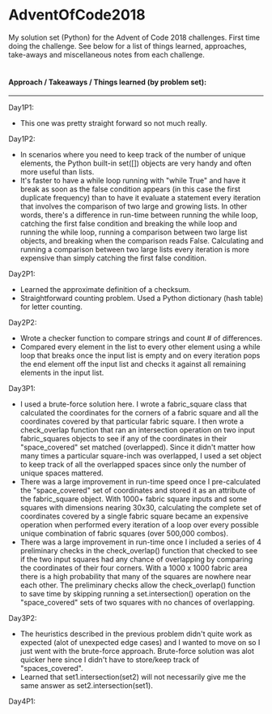 # AdventOfCode2018
My solution set (Python) for the Advent of Code 2018 challenges. First time doing the challenge. See below for a list of things learned, approaches, take-aways and miscellaneous notes from each challenge.
<br>
<br>
#### Approach / Takeaways / Things learned (by problem set):
-----

Day1P1: 
- This one was pretty straight forward so not much really.

Day1P2: 
- In scenarios where you need to keep track of the number of unique elements, the Python built-in set([]) objects are very handy and often more useful than lists. 
- It's faster to have a while loop running with "while True" and have it break as soon as the false condition appears (in this case the first duplicate frequency) than to have it evaluate a statement every iteration that involves the comparison of two large and growing lists. In other words, there's a difference in run-time between running the while loop, catching the first false condition and breaking the while loop and running the while loop, running a comparison between two large list objects, and breaking when the comparison reads False. Calculating and running a comparison between two large lists every iteration is more expensive than simply catching the first false condition.

Day2P1:
- Learned the approximate definition of a checksum.
- Straightforward counting problem. Used a Python dictionary (hash table) for letter counting.

Day2P2:
- Wrote a checker function to compare strings and count # of differences. 
- Compared every element in the list to every other element using a while loop that breaks once the input list is empty and on every iteration pops the end element off the input list and checks it against all remaining elements in the input list.

Day3P1:
- I used a brute-force solution here. I wrote a fabric_square class that calculated the coordinates for the corners of a fabric square and all the coordinates covered by that particular fabric square. I then wrote a check_overlap function that ran an intersection operation on two input fabric_squares objects to see if any of the coordinates in their "space_covered" set matched (overlapped). Since it didn't matter how many times a particular square-inch was overlapped, I used a set object to keep track of all the overlapped spaces since only the number of unique spaces mattered.
- There was a large improvement in run-time speed once I pre-calculated the "space_covered" set of coordinates and stored it as an attribute of the fabric_square object. With 1000+ fabric square inputs and some squares with dimensions nearing 30x30, calculating the complete set of coordinates covered by a single fabric square became an expensive operation when performed every iteration of a loop over every possible unique combination of fabric squares (over 500,000 combos).
- There was a large improvement in run-time once I included a series of 4 preliminary checks in the check_overlap() function that checked to see if the two input squares had any chance of overlapping by comparing the coordinates of their four corners. With a 1000 x 1000 fabric area there is a high probability that many of the squares are nowhere near each other. The preliminary checks allow the check_overlap() function to save time by skipping running a set.intersection() operation on the "space_covered" sets of two squares with no chances of overlapping. 

Day3P2:
- The heuristics described in the previous problem didn't quite work as expected (alot of unexpected edge cases) and I wanted to move on so I just went with the brute-force approach. Brute-force solution was alot quicker here since I didn't have to store/keep track of "spaces_covered".
- Learned that set1.intersection(set2) will not necessarily give me the same answer as set2.intersection(set1).

Day4P1:
 


